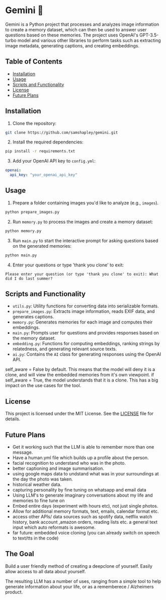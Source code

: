 # Gemini 🤖

Gemini is a Python project that processes and analyzes image information to create a memory dataset, which can then be used to answer user questions based on these memories. The project uses OpenAI's GPT-3.5-turbo model and various other libraries to perform tasks such as extracting image metadata, generating captions, and creating embeddings.

## Table of Contents

- [Installation](#installation)
- [Usage](#usage)
- [Scripts and Functionality](#scripts-and-functionality)
- [License](#license)
- [Future Plans](#future-plans)

## Installation

1. Clone the repository:

```bash
git clone https://github.com/samshapley/gemini.git
```

2. Install the required dependencies:

```bash
pip install -r requirements.txt
```

3. Add your OpenAI API key to `config.yml`:

```yaml
openai:
  api_key: "your_openai_api_key"
```

## Usage

1. Prepare a folder containing images you'd like to analyze (e.g., `images`).

```bash
python prepare_images.py
```

2. Run `memory.py` to process the images and create a memory dataset:

```bash
python memory.py
```

3. Run `main.py` to start the interactive prompt for asking questions based on the generated memories:

```bash
python main.py
```

4. Enter your questions or type 'thank you clone' to exit:

```
Please enter your question (or type 'thank you clone' to exit): What did I do last summer?
```

## Scripts and Functionality

- `utils.py`: Utility functions for converting data into serializable formats.
- `prepare_images.py`: Extracts image information, reads EXIF data, and generates captions.
- `memory.py`: Generates memories for each image and computes their embeddings.
- `main.py`: Prompts user for questions and provides responses based on the memory dataset.
- `embedding.py`: Functions for computing embeddings, ranking strings by relatedness, and generating relevant source texts.
- `ai.py`: Contains the `AI` class for generating responses using the OpenAI API.

self_aware = False by default. This means that the model will deny it is a clone, and will view the embedded memories from it's own viewpoint.
if self_aware = True, the model understands that it is a clone. This has a big impact on the use cases for the tool.

## License

This project is licensed under the MIT License. See the [LICENSE](LICENSE) file for details.

## Future Plans 

- Get it working such that the LLM is able to remember more than one message.
- Have a human.yml file which builds up a profile about the person.
- facial recognition to understand who was in the photo.
- better captioning and image summarisation.
- using google maps data to undstand what was in your surroundings at the day the photo was taken. 
- historical weather data. 
- capturing personality by fine tuning on whatsapp and email data
- Using LLM's to generate imaginary conversations about my life and memories to fine tune on
- Embed entire days (experiment with hours etc), not just single photos. 
- Allow for additional memory formats, text, emails, calendar format etc.
- access other APIs/ data sources such as spotify data, netflix watch history, bank account
  ,amazon orders, reading lists etc. a general text input which auto reformats is awesome. 
- far future: embedded voice cloning (you can already switch on speech to text/tts in the code)

## The Goal

Build a user friendly method of creating a deepclone of yourself.
Easily allow access to all data about yourself. 

The resulting LLM has a number of uses, ranging from a simple tool to help generate information about your life, or as a rememberece / Alzheimers product.
